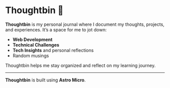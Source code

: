 # Thoughtbin 🧿

**Thoughtbin** is my personal journal where I document my thoughts, projects, and experiences. It’s a space for me to jot down:

- **Web Development**
- **Technical Challenges**
- **Tech Insights** and personal reflections
- Random musings

Thoughtbin helps me stay organized and reflect on my learning journey.

---


**Thoughtbin** is built using **Astro Micro**.
